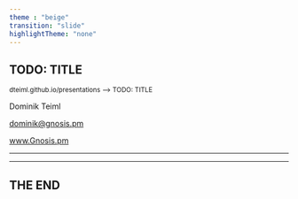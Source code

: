 ```yaml
---
theme : "beige"
transition: "slide"
highlightTheme: "none"
---
```


## TODO: TITLE

<small>
dteiml.github.io/presentations --> TODO: TITLE
</small>

Dominik Teiml

dominik@gnosis.pm

www.Gnosis.pm

---




---

<!-- .slide: style="text-align: left;" -->
## THE END